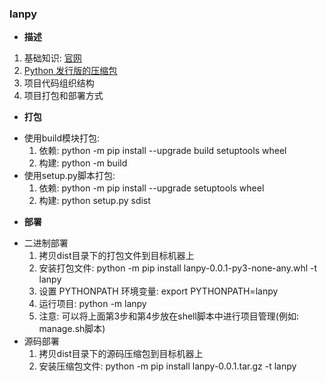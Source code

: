 ### lanpy

* **描述**
1. 基础知识: [官网](https://python.org/)
2. [Python 发行版的压缩包](https://github.com/astral-sh/python-build-standalone/releases/download/20231002/cpython-3.10.13+20231002-x86_64_v2-unknown-linux-gnu-pgo+lto-full.tar.zst)
3. 项目代码组织结构
4. 项目打包和部署方式

* **打包**
- 使用build模块打包:
  1. 依赖: python -m pip install --upgrade build setuptools wheel 
  2. 构建: python -m build
- 使用setup.py脚本打包:
  1. 依赖: python -m pip install --upgrade setuptools wheel
  2. 构建: python setup.py sdist

* **部署**
- 二进制部署
  1. 拷贝dist目录下的打包文件到目标机器上
  2. 安装打包文件: python -m pip install lanpy-0.0.1-py3-none-any.whl -t lanpy
  3. 设置 PYTHONPATH 环境变量: export PYTHONPATH=lanpy
  4. 运行项目: python -m lanpy
  5. 注意: 可以将上面第3步和第4步放在shell脚本中进行项目管理(例如: manage.sh脚本)
- 源码部署
  1. 拷贝dist目录下的源码压缩包到目标机器上
  2. 安装压缩包文件: python -m pip install lanpy-0.0.1.tar.gz -t lanpy
  